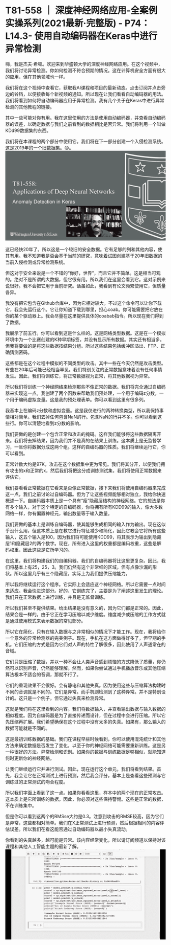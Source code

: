 # T81-558 ｜ 深度神经网络应用-全案例实操系列(2021最新·完整版) - P74：L14.3- 使用自动编码器在Keras中进行异常检测 

嗨，我是杰夫·希顿。欢迎来到华盛顿大学的深度神经网络应用。在这个视频中，我们将讨论异常检测。你如何检测不符合预期的情况。这在计算机安全方面有很大的应用，但在其他领域也一样。

我们将在这个视频中查看它，获取我AI课程和项目的最新动态。点击订阅并点击旁边的铃铛，以便接收每个新视频的通知。所以现在让我们看看自动编码器的用法。我们将看到如何将自动编码器应用于异常检测。我有几个关于在Keras中进行异常检测的其他教程的链接。

其中一些可能对你有用。我在这里使用的方法是使用自动编码器，并查看自动编码器的误差，以确定数据与我们之前看到的数据相比是否异常。我们将利用一个叫做KDd99数据集的东西。

我们将在本课程的两个部分中使用它。我们将在下一部分创建一个入侵检测系统。这是2019年的一个旧数据集。😊。![](img/231301739b63fc07324b14a0fb6dafd4_1.png)

这已经快20年了。所以这是一个较旧的安全数据。它有足够的列和其他内容，使其有用。我不知道我是否会基于当前的研究，意味着试图创建基于20年旧数据的当前入侵检测或异常检测系统。

但这对于安全来说是一个不错的“你好，世界”，而且它并不简单。这是相当可观的。绝对不是所谓的大数据，但它很有用。所以我们在这里会看到它。这对示例来说很好。我不会把它用于当前研究。话虽如此，我看到有论文频繁使用它，但质量各异。

我没有把它包含在Github仓库中，因为它相对较大。不过这个命令可以让你下载它，我会先运行这个。它让你知道下载到哪里，担心coab。你可能需要把它放在你的某个驱动器上。我会尽量在这里提供具体的coabab指令。所以现在我们得到了数据。

我展示了前五行。你可以看到这是什么样的。这是网络类型数据。这是在一个模拟环境中为一个比赛创建的K种早期标签，并没有显示所有数据。其实还有相当多。但我将要做的是将这些数据按结果分组。所以这些结果包括缓冲区溢出、FTP、正确猜测密码。

这些都是在这个过程中模拟的不同类型的攻击。其中一些在今天仍然是攻击类型。有些在20年后可能已经相当罕见。我们特别关注的正常数据意味着没有任何事情发生。因此，我们将训练它，将正常数据视为正常，将其他数据视为异常。

所以我们将训练一个神经网络来检测那些不像正常的数据。我们将完全通过自编码器来实现这一点。我创建了两个函数来帮助我们预处理，一个用于编码z分数，一个用于编码虚拟变量。这是我的预处理表单。你可以看到这里有很多列。

我基本上在编码z分数和虚拟变量。这是我仅进行的两种转换类型，所以我保持事情相对简单。我们去掉任何包含NaN的行。包含NaN的行并不多。你可以看到这些行。你可以清楚地看到z分数的影响。

我们要做的是创建一个包含正常和攻击的掩码。这样我们能够将这些数据隔离开来。我们将去掉结果，因为我们并不是真的在结果上训练。这本质上是无监督学习，一旦你将数据分成这两个组。这样的自编码器的性质。我们将继续运行它，你可以看到。

正常计数大约是97K，攻击在这个数据集中更为常见。我们将其分开，以便我们拥有攻击的x和正常的x，然后我们将把这分成训练测试集，我们将使用正常数据来评估它。

我们要看看正常数据在它看来是否像正常数据，接下来我们将使用自编码器来完成这一点，我们之前讨论过自编码器。但为了让这些视频能够相对独立，我给你快速概述一下。自编码器本质上是一个具有“瘦”隐藏层结构的神经网络。它的想法是你有多个输入，对于这个特定的自编码器，你将拥有所有KDD99的输入，像大多数网络一样，你有偏置神经元，输出数量等于输入数量。

我们要做的基本上是训练自编码器，使其能够生成相同的输入作为输出。现在这似乎没什么用，但这本质上是在教它进行特征减少和简化，因此它教会它将所有这些输入，这五个输入是100，因为我们将可能使用KDD99，将其表示为输出到隐藏层1和隐藏层2的两个数字。现在，所有进入这里的权重都是编码权重，这些是解码权重，因此这些是它所学习的。

在这里，我们将构建我们的自编码器。我们的自编码器将比这里更复杂。因此，我们将基本上有25，25，3。我们仍然有这个非常细的区域，但有点像沙漏的形状。所以这里几乎有三个隐藏层，实际上为我们提供压缩能力。

所以我将继续运行这个程序。它实际上会适应这个神经网络。所以它需要一点时间来适应。我会快进这部分。好的，它训练完了，主要是为了阐述这里发生的理论。我们只在正常数据上进行训练，并且是无监督训练。

所以我们甚至不提供结果。给出结果是没有意义的，因为它们都是正常的。因此，结果会是一样的。由于它正在学习压缩以减少维度。维度减少或压缩的工作方式就是通过使用模式来表示数据的常见部分。

所以它在简化，只有在输入数据与之非常相似的情况下才能工作。现在，我将给你一个意外的异常检测器的完美例子。现在，手机在这方面做得好多了，但早期的手机。它们压缩的方式是因为它们对人声的特性了解很多，因此使用了人声通常在的音域。

它们只是压缩了数据，并以一种不会让人类声音感到烦恼的方式降低了质量，你仍然可以识别声音，仍然能够理解。然而，如果你尝试通过手机播放音乐或其他压缩算法根本不适合的音调，那就不行了。

它们的重现效果不会很好。会有静电和其他失真。因为使用这些与压缩算法构建时不同的音调就是不同的。它们是异常。而手机则检测到了这种异常。并不是特别设计的。这只是一个例子，但它通过失真来检测异常。

这就是我们将在这里看到的内容。我们将数据输入，并查看输出数据与输入数据的相似程度。因为自编码器是为了直接传递而设计，但在过程中会进行压缩。所以它先压缩再扩展。我们希望确保在这个过程中没有太多的失真。如果有，那么输入的数据可能就是不同的。

这是最初训练数据的基础。我们在课程早些时候看到，你可以使用混沌统计和其他方法来确定数据是否发生了变化，以至于你的神经网络可能需要重新训练。这是另一种很好的方法。异常检测和识别。如果你的数据与训练数据足够相似，就能知道何时更新你的神经网络。

让我们继续运行它并进行测试。因此，现在运行这个单元，我们将看到结果。首先，我会让它在正常测试上进行预测，然后我会评分，基本上是查看这些预测与它训练过的正常测试的吻合程度。

所以我们字面上看到了这一点。如果你看看这里，样本中的两个现在的正常攻击。这本质上是它所训练的数据。因此，你必须对这些保持警惕。这些是正常的数据，不在训练集中。

但是你可以看到这两个的RMSse大约是0.3。注意到攻击的RMSE较高，因为它们是异常，这些都相对简单。我们在X正常测试上进行预测，然后根据相同的内容评估误差。所以我们在看这能否通过自动编码器以最小失真流动。

你看到的失真越多，越可能是异常。该内容经常变化，所以请订阅频道以保持对该课程和其他人工智能主题的最新了解。![](img/231301739b63fc07324b14a0fb6dafd4_3.png)
